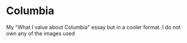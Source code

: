# Columbia
My "What I value about Columbia" essay but in a cooler format. I do not own any of the images used
